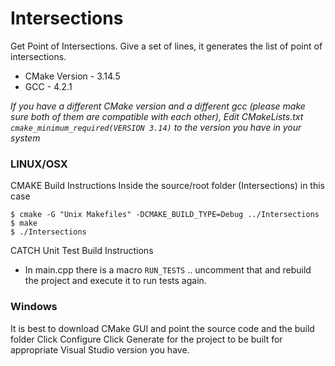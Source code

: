 # Intersections
Get Point of Intersections. Give a set of lines, it generates the list of point of intersections.

* CMake Version - 3.14.5
* GCC - 4.2.1

_If you have a different CMake version and a different gcc (please make sure both of them are compatible with each other), 
Edit CMakeLists.txt `cmake_minimum_required(VERSION 3.14)` to the version you have in your system_ 


### LINUX/OSX

CMAKE Build Instructions
Inside the source/root folder (Intersections) in this case

```
$ cmake -G "Unix Makefiles" -DCMAKE_BUILD_TYPE=Debug ../Intersections
$ make
$ ./Intersections 
```

CATCH Unit Test Build Instructions
* In main.cpp there is a macro `RUN_TESTS` .. uncomment that and rebuild the project and execute it to run tests again.



### Windows
It is best to download CMake GUI and point the source code and the build folder
Click Configure
Click Generate for the project to be built for appropriate Visual Studio version you have. 
